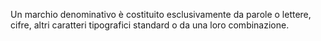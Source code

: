 Un marchio denominativo è costituito esclusivamente da parole o lettere, cifre, altri caratteri tipografici standard o da una loro combinazione.